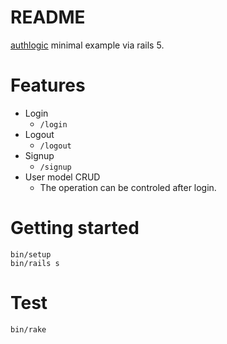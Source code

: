 # README

[authlogic](https://github.com/binarylogic/authlogic) minimal example via rails 5.

# Features

* Login
   * `/login`
* Logout
   * `/logout`
* Signup
   * `/signup`
* User model CRUD
   * The operation can be controled after login.

# Getting started

```
bin/setup
bin/rails s
```

# Test

```
bin/rake
```
